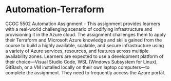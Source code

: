 # Automation-Terraform
CCGC 5502 Automation Assignment -
This assignment provides learners with a real-world challenging scenario of codifying infrastructure
and provisioning it in the Azure cloud. The assignment challenges them to apply their Terraform and
Microsoft Azure knowledge and skills gained from the course to build a highly available, scalable,
and secure infrastructure using a variety of Azure services, resources, and features across multiple
availability zones. Learners are expected to use a development platform of their choice—Visual
Studio Code, WSL (Windows Subsystem for Linux), GitBash, or a VM installed locally on their own
laptop computers—to complete the assignment. They need to frequently access the Azure portal.

